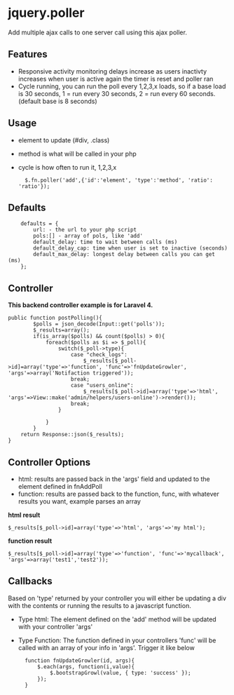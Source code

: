 jquery.poller
=============

Add multiple ajax calls to one server call using this ajax poller.

Features
-------------
- Responsive activity monitoring
	delays increase as users inactivty increases
	when user is active again the timer is reset and poller ran
- Cycle running, you can run the poll every 1,2,3,x loads, so if a base load is 30 seconds, 1 = run every 30 seconds, 2 = run every 60 seconds. (default base is 8 seconds)


Usage
-------------

- element to update (#div, .class)
- method is what will be called in your php
- cycle is how often to run it, 1,2,3,x



		$.fn.poller('add',{'id':'element', 'type':'method', 'ratio': 'ratio'});


Defaults
-------------
        defaults = {
			url: - the url to your php script
			pols:[] - array of pols, like 'add'
			default_delay: time to wait between calls (ms)
			default_delay_cap: time when user is set to inactive (seconds)
			default_max_delay: longest delay between calls you can get (ms)
        };



Controller
-------------
**This backend controller example is for Laravel 4.**

	public function postPolling(){
			$polls = json_decode(Input::get('polls'));
			$_results=array();
			if(is_array($polls) && count($polls) > 0){
				foreach($polls as $i => $_poll){
					switch($_poll->type){
						case "check_logs":
							$_results[$_poll->id]=array('type'=>'function', 'func'=>'fnUpdateGrowler', 'args'=>array('Notifaction triggered'));
						break;
						case "users_online":
							$_results[$_poll->id]=array('type'=>'html', 'args'=>View::make('admin/helpers/users-online')->render());
						break;
					}

				}
			}
		return Response::json($_results);
	}


Controller Options
-------------
- html: results are passed back in the 'args' field and updated to the element defined in fnAddPoll
- function: results are passed back to the function, func, with whatever results you want, example parses an array				

**html result**

	$_results[$_poll->id]=array('type'=>'html', 'args'=>'my html');

**function result**

	$_results[$_poll->id]=array('type'=>'function', 'func'=>'mycallback', 'args'=>array('test1','test2'));


Callbacks
-------------
Based on 'type' returned by your controller you will either be updating a div with the contents or running the results to a javascript function.

- Type html:
	The element defined on the 'add' method will be updated with your controller 'args'
- Type Function:
	The function defined in your controllers 'func' will be called with an array of your info in 'args'. Trigger it like below

		function fnUpdateGrowler(id, args){
			$.each(args, function(i,value){
				$.bootstrapGrowl(value, { type: 'success' });
			});
		}



